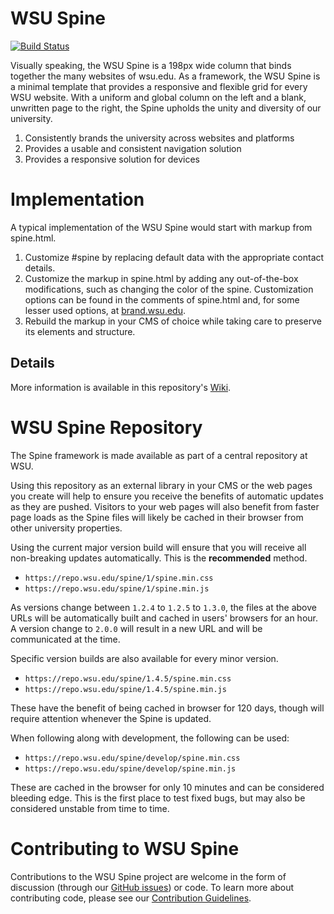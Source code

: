 # WSU Spine

[![Build Status](https://travis-ci.org/washingtonstateuniversity/WSU-spine.svg?branch=develop)](https://travis-ci.org/washingtonstateuniversity/WSU-spine)

Visually speaking, the WSU Spine is a 198px wide column that binds together the many websites of wsu.edu. As a framework, the WSU Spine is a minimal template that provides a responsive and flexible grid for every WSU website. With a uniform and global column on the left and a blank, unwritten page to the right, the Spine upholds the unity and diversity of our university.

1. Consistently brands the university across websites and platforms
2. Provides a usable and consistent navigation solution
3. Provides a responsive solution for devices

# Implementation

A typical implementation of the WSU Spine would start with markup from spine.html.

1. Customize #spine by replacing default data with the appropriate contact details.
2. Customize the markup in spine.html by adding any out-of-the-box modifications, such as changing the color of the spine. Customization options can be found in the comments of spine.html and, for some lesser used options, at [brand.wsu.edu](https://brand.wsu.edu).
3. Rebuild the markup in your CMS of choice while taking care to preserve its elements and structure.

## Details

More information is available in this repository's <a href="https://github.com/washingtonstateuniversity/WSU-spine/wiki">Wiki</a>.

# WSU Spine Repository

The Spine framework is made available as part of a central repository at WSU.

Using this repository as an external library in your CMS or the web pages you create will help to ensure you receive the benefits of automatic updates as they are pushed. Visitors to your web pages will also benefit from faster page loads as the Spine files will likely be cached in their browser from other university properties.

Using the current major version build will ensure that you will receive all non-breaking updates automatically. This is the **recommended** method.

* `https://repo.wsu.edu/spine/1/spine.min.css`
* `https://repo.wsu.edu/spine/1/spine.min.js`

As versions change between `1.2.4` to `1.2.5` to `1.3.0`, the files at the above URLs will be automatically built and cached in users' browsers for an hour. A version change to `2.0.0` will result in a new URL and will be communicated at the time.

Specific version builds are also available for every minor version.

* `https://repo.wsu.edu/spine/1.4.5/spine.min.css`
* `https://repo.wsu.edu/spine/1.4.5/spine.min.js`

These have the benefit of being cached in browser for 120 days, though will require attention whenever the Spine is updated.

When following along with development, the following can be used:

* `https://repo.wsu.edu/spine/develop/spine.min.css`
* `https://repo.wsu.edu/spine/develop/spine.min.js`

These are cached in the browser for only 10 minutes and can be considered bleeding edge. This is the first place to test fixed bugs, but may also be considered unstable from time to time.

# Contributing to WSU Spine

Contributions to the WSU Spine project are welcome in the form of discussion (through our [GitHub issues](https://github.com/washingtonstateuniversity/WSU-spine/issues)) or code. To learn more about contributing code, please see our [Contribution Guidelines](https://github.com/washingtonstateuniversity/WSU-spine/blob/develop/CONTRIBUTING.md).

